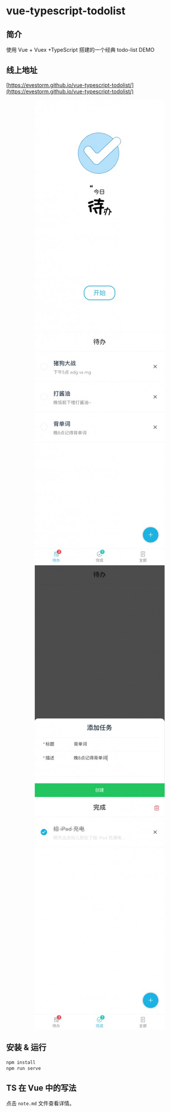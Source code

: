 # vue-typescript-todolist

## 简介

使用 Vue + Vuex +TypeScript 搭建的一个经典 todo-list DEMO

## 线上地址

[https://evestorm.github.io/vue-typescript-todolist/](https://evestorm.github.io/vue-typescript-todolist/)

<center>
  <img src="UI/screenshots/welcome.jpg" alt="welcome">
  <img src="UI/screenshots/todo.jpg" alt="todo">
</center>

<center>
  <img src="UI/screenshots/add-todo-item.jpg" alt="welcome">
  <img src="UI/screenshots/done.jpg" alt="todo">
</center>

## 安装 & 运行

```shell
npm install
npm run serve
```

## TS 在 Vue 中的写法

点击 `note.md` 文件查看详情。

